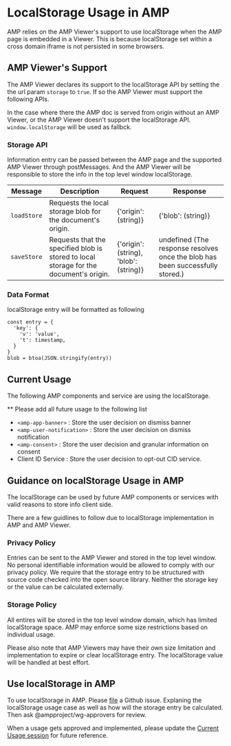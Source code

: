 <!---
Copyright 2019 The AMP HTML Authors. All Rights Reserved.

Licensed under the Apache License, Version 2.0 (the "License");
you may not use this file except in compliance with the License.
You may obtain a copy of the License at

      http://www.apache.org/licenses/LICENSE-2.0

Unless required by applicable law or agreed to in writing, software
distributed under the License is distributed on an "AS-IS" BASIS,
WITHOUT WARRANTIES OR CONDITIONS OF ANY KIND, either express or implied.
See the License for the specific language governing permissions and
limitations under the License.
-->

# LocalStorage Usage in AMP

AMP relies on the AMP Viewer's support to use localStorage when the AMP page is embedded in a Viewer. This is because localStorage set within a cross domain iframe is not persisted in some browsers.

## AMP Viewer's Support

The AMP Viewer declares its support to the localStorage API by setting the the url param `storage` to `true`. If so the AMP Viewer must support the following APIs.

In the case where there the AMP doc is served from origin without an AMP Viewer, or the AMP Viewer doesn't support the localStorage API.  `window.localStorage` will be used as fallbck.


### Storage API

Information entry can be passed between the AMP page and the supported AMP Viewer through postMessages. And the AMP Viewer will be responsible to store the info in the top level window localStorage.

| Message             | Description | Request | Response                               |
|---------------------| ------------|---------|----------------------------------------|
|`loadStore`|Requests the local storage blob for the document's origin.|{'origin': (string)}|{'blob': (string)}|
|`saveStore`|Requests that the specified blob is stored to local storage for the document's origin.|{'origin': (string), 'blob': (string)}|undefined (The response resolves once the blob has been successfully stored.)|

### Data Format

localStorage entry will be formatted as following
```
const entry = {
  'key': {
    'v': 'value',
    't': timestamp,
  }
}
blob = btoa(JSON.stringify(entry))
```


## Current Usage

The following AMP components and service are using the localStorage.

** Please add all future usage to the following list

- `<amp-app-banner>` : Store the user decision on dismiss banner
- `<amp-user-notification>` : Store the user decision on dismiss notification
- `<amp-consent>` : Store the user decision and granular information on consent
- Client ID Service : Store the user decision to opt-out CID service.


## Guidance on localStorage Usage in AMP

The localStorage can be used by future AMP components or services with valid reasons to store info client side.

There are a few guidlines to follow due to localStorage implementation in AMP and AMP Viewer.

### Privacy Policy
Entries can be sent to the AMP Viewer and stored in the top level window. No personal identifiable information would be allowed to comply with our privacy policy. We require that the storage entry to be structured with source code checked into the open source library. Neither the storage key or the value can be calculated externally.

### Storage Policy
All entires will be stored in the top level window domain, which has limited localStorage space. AMP may enforce some size restrictions based on individual usage.

Please also note that AMP Viewers may have their own size limitation and implementation to expire or clear localStorage entry. The localStorage value will be handled at best effort.

## Use localStorage in AMP

To use localStorage in AMP. Please [file](https://github.com/ampproject/amphtml/issues/new?assignees=&labels=INTENT+TO+IMPLEMENT&template=intent-to-implement--i2i-.md&title=I2I%3A+%3Cyour+feature%2Fchange%3E) a Github issue. Explaning the localStorage usage case as well as how will the storage entry be calculated. Then ask @ampproject/wg-approvers for review.

When a usage gets approved and implemented, please update the [Current Usage session](#current-usage) for future reference.
